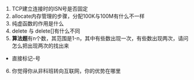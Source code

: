 1. TCP建立连接时的ISN号是否固定
2. allocate内存管理的步骤，分配100K与100M有什么不一样
3. 纯虚函数的作用是什么
4. delete 与 delete[]有什么不同
5. **算法题**有n个数，其范围是1-n，其中有些数出现一次，有些数出现两次，请问怎么把出现两次的找出来
- 直接标记-号
6. 你觉得你从非科班转向互联网，你的优势在哪里